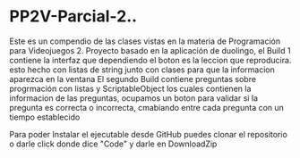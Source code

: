 # PP2V-Parcial-2..
Este es un compendio de las clases vistas en la materia de Programación para Videojuegos 2.
Proyecto basado en la aplicación de duolingo, el Build 1 contiene la interfaz que dependiendo el boton es la leccion que reproducira.
esto hecho con listas de string junto con clases para que la informacion aparezca en la ventana
El segundo Build contiene preguntas sobre progrmación con listas y ScriptableObject los cuales contienen la informacion de las preguntas, ocupamos un boton para validar si la pregunta es correcta o incorrecta, cmabiando entre cada pregunta con un tiempo establecido

Para poder Instalar el ejecutable desde GitHub puedes clonar el repositorio o darle click donde dice "Code" y darle en DownloadZip
